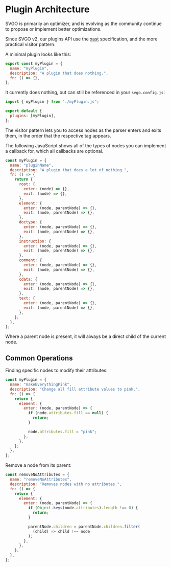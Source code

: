 # Plugin Architecture

SVGO is primarily an optimizer, and is evolving as the community continue to propose or implement better optimizations.

Since SVGO v2, our plugins API use the [xast](https://github.com/syntax-tree/xast) specification, and the more practical visitor pattern.

A minimal plugin looks like this:

```js
export const myPlugin = {
  name: "myPlugin",
  description: "A plugin that does nothing.",
  fn: () => {},
};
```

It currently does nothing, but can still be referenced in your `svgo.config.js`:

```js
import { myPlugin } from "./myPlugin.js";

export default {
  plugins: [myPlugin],
};
```

The visitor pattern lets you to access nodes as the parser enters and exits them, in the order that the respective tag appears.

The following JavaScript shows all of the types of nodes you can implement a callback for, which all callbacks are optional.

```js
const myPlugin = {
  name: "pluginName",
  description: "A plugin that does a lot of nothing.",
  fn: () => {
    return {
      root: {
        enter: (node) => {},
        exit: (node) => {},
      },
      element: {
        enter: (node, parentNode) => {},
        exit: (node, parentNode) => {},
      },
      doctype: {
        enter: (node, parentNode) => {},
        exit: (node, parentNode) => {},
      },
      instruction: {
        enter: (node, parentNode) => {},
        exit: (node, parentNode) => {},
      },
      comment: {
        enter: (node, parentNode) => {},
        exit: (node, parentNode) => {},
      },
      cdata: {
        enter: (node, parentNode) => {},
        exit: (node, parentNode) => {},
      },
      text: {
        enter: (node, parentNode) => {},
        exit: (node, parentNode) => {},
      },
    };
  },
};
```

Where a parent node is present, it will always be a direct child of the current node.

## Common Operations

Finding specific nodes to modify their attributes:

```js
const myPlugin = {
  name: "makeEverythingPink",
  description: "Change all fill attribute values to pink.",
  fn: () => {
    return {
      element: {
        enter: (node, parentNode) => {
          if (node.attributes.fill == null) {
            return;
          }

          node.attributes.fill = "pink";
        },
      },
    };
  },
};
```

Remove a node from its parent:

```js
const removeNoAttributes = {
  name: "removeNoAttributes",
  description: "Removes nodes with no attributes.",
  fn: () => {
    return {
      element: {
        enter: (node, parentNode) => {
          if (Object.keys(node.attributes).length !== 0) {
            return;
          }

          parentNode.children = parentNode.children.filter(
            (child) => child !== node
          );
        },
      },
    };
  },
};
```
